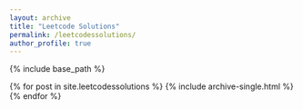 ```yaml
---
layout: archive
title: "Leetcode Solutions"
permalink: /leetcodessolutions/
author_profile: true
---
```


{% include base_path %}


{% for post in site.leetcodessolutions %}
  {% include archive-single.html %}
{% endfor %}
